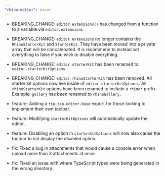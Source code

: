 ```yaml
---
"rhino-editor": minor
---
```


- BREAKING_CHANGE: `editor.extensions()` has changed from a function to a variable via `editor.extensions`
- BREAKING_CHANGE: `editor.extensions` no longer contains the `RhinoStarterKit` and `StarterKit`. They have been moved into a private array that will be concatenated. It is recommend to instead set everything to false if you wish to disable everything.
- BREAKING_CHANGE: `editor.starterKit` has been renamed to `editor.starterKitOptions`
- BREAKING_CHANGE: `editor.rhinoStarterKit` has been removed. All starter kit options now live inside of `editor.starterKitOptions`. All `rhinoStarterKit` options have been renamed to include a `rhino*` prefix. Example: `gallery` has been renamed to `rhinoGallery.`

- feature: Adding a `tip-tap-editor-base` export for those looking to implement their own toolbar.
- feature: Modifying `starterKitOptions` will automatically update the editor.
- feature: Disabling an option in `starterKitOptions` will now also cause the toolbar to not display the disabled option.

- fix: Fixed a bug in attachments that would cause a console error when upload more than 3 attachments at once.
- fix: Fixed an issue with where TypeScript types were being generated in the wrong directory.

